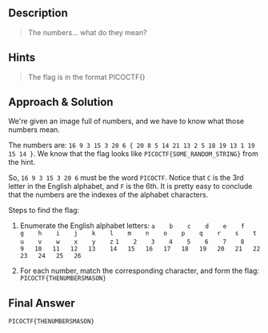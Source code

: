 ## Description

> The numbers... what do they mean?


## Hints

> The flag is in the format PICOCTF{}


## Approach & Solution

We're given an image full of numbers, and we have to know what those numbers mean.

The numbers are: `16 9 3 15 3 20 6 { 20 8 5 14 21 13 2 5 18 19 13 1 19 15 14 }`. We know that the flag looks like `PICOCTF{SOME_RANDOM_STRING}` from the hint.

So, `16 9 3 15 3 20 6` must be the word `PICOCTF`. Notice that `C` is the 3rd letter in the English alphabet, and `F` is the 6th. It is pretty easy to conclude that the numbers are the indexes of the alphabet characters.

Steps to find the flag:

1. Enumerate the English alphabet letters:
`a    b    c    d    e    f    g    h    i    j    k    l    m    n    o    p    q    r    s    t    u    v    w    x    y    z`
`1    2    3    4    5    6    7    8    9   10   11   12   13    14   15   16   17   18   19   20   21   22   23   24   25   26`

2. For each number, match the corresponding character, and form the flag: `PICOCTF{THENUMBERSMASON}`


## Final Answer

`PICOCTF{THENUMBERSMASON}`

